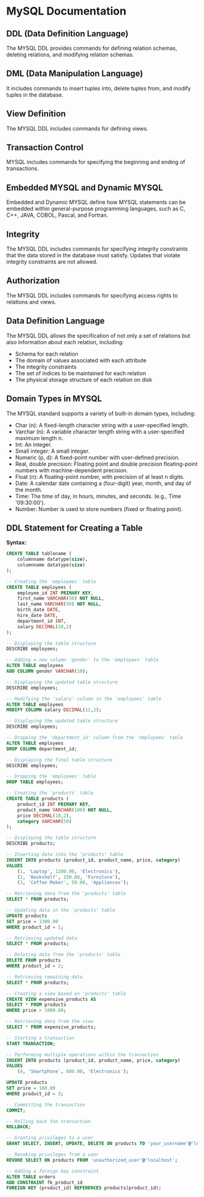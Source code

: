 # MySQL Documentation

## DDL (Data Definition Language)

The MYSQL DDL provides commands for defining relation schemas, deleting relations, and modifying relation schemas.

## DML (Data Manipulation Language)

It includes commands to insert tuples into, delete tuples from, and modify tuples in the database.

## View Definition

The MYSQL DDL includes commands for defining views.

## Transaction Control

MYSQL includes commands for specifying the beginning and ending of transactions.

## Embedded MYSQL and Dynamic MYSQL

Embedded and Dynamic MYSQL define how MYSQL statements can be embedded within general-purpose programming languages, such as C, C++, JAVA, COBOL, Pascal, and Fortran.

## Integrity

The MYSQL DDL includes commands for specifying integrity constraints that the data stored in the database must satisfy. Updates that violate integrity constraints are not allowed.

## Authorization

The MYSQL DDL includes commands for specifying access rights to relations and views.

## Data Definition Language

The MYSQL DDL allows the specification of not only a set of relations but also information about each relation, including:

- Schema for each relation
- The domain of values associated with each attribute
- The integrity constraints
- The set of indices to be maintained for each relation
- The physical storage structure of each relation on disk

## Domain Types in MYSQL

The MYSQL standard supports a variety of built-in domain types, including:

- Char (n): A fixed-length character string with a user-specified length.
- Varchar (n): A variable character length string with a user-specified maximum length n.
- Int: An integer.
- Small integer: A small integer.
- Numeric (p, d): A fixed-point number with user-defined precision.
- Real, double precision: Floating point and double precision floating-point numbers with machine-dependent precision.
- Float (n): A floating-point number, with precision of at least n digits.
- Date: A calendar date containing a (four-digit) year, month, and day of the month.
- Time: The time of day, in hours, minutes, and seconds. (e.g., Time '09:30:00').
- Number: Number is used to store numbers (fixed or floating point).

## DDL Statement for Creating a Table

**Syntax:**
```sql
CREATE TABLE tablename (
    columnname datatype(size),
    columnname datatype(size)
);

-- Creating the 'employees' table
CREATE TABLE employees (
    employee_id INT PRIMARY KEY,
    first_name VARCHAR(50) NOT NULL,
    last_name VARCHAR(50) NOT NULL,
    birth_date DATE,
    hire_date DATE,
    department_id INT,
    salary DECIMAL(10,2)
);

-- Displaying the table structure
DESCRIBE employees;

-- Adding a new column 'gender' to the 'employees' table
ALTER TABLE employees
ADD COLUMN gender VARCHAR(10);

-- Displaying the updated table structure
DESCRIBE employees;

-- Modifying the 'salary' column in the 'employees' table
ALTER TABLE employees
MODIFY COLUMN salary DECIMAL(12,2);

-- Displaying the updated table structure
DESCRIBE employees;

-- Dropping the 'department_id' column from the 'employees' table
ALTER TABLE employees
DROP COLUMN department_id;

-- Displaying the final table structure
DESCRIBE employees;

-- Dropping the 'employees' table
DROP TABLE employees;

-- Creating the 'products' table
CREATE TABLE products (
    product_id INT PRIMARY KEY,
    product_name VARCHAR(100) NOT NULL,
    price DECIMAL(10,2),
    category VARCHAR(50)
);

-- Displaying the table structure
DESCRIBE products;

-- Inserting data into the 'products' table
INSERT INTO products (product_id, product_name, price, category)
VALUES
    (1, 'Laptop', 1200.00, 'Electronics'),
    (2, 'Bookshelf', 150.00, 'Furniture'),
    (3, 'Coffee Maker', 50.00, 'Appliances');

-- Retrieving data from the 'products' table
SELECT * FROM products;

-- Updating data in the 'products' table
UPDATE products
SET price = 1300.00
WHERE product_id = 1;

-- Retrieving updated data
SELECT * FROM products;

-- Deleting data from the 'products' table
DELETE FROM products
WHERE product_id = 2;

-- Retrieving remaining data
SELECT * FROM products;

-- Creating a view based on 'products' table
CREATE VIEW expensive_products AS
SELECT * FROM products
WHERE price > 1000.00;

-- Retrieving data from the view
SELECT * FROM expensive_products;

-- Starting a transaction
START TRANSACTION;

-- Performing multiple operations within the transaction
INSERT INTO products (product_id, product_name, price, category)
VALUES
    (4, 'Smartphone', 800.00, 'Electronics');

UPDATE products
SET price = 160.00
WHERE product_id = 3;

-- Committing the transaction
COMMIT;

-- Rolling back the transaction
ROLLBACK;

-- Granting privileges to a user
GRANT SELECT, INSERT, UPDATE, DELETE ON products TO 'your_username'@'localhost';

-- Revoking privileges from a user
REVOKE SELECT ON products FROM 'unauthorized_user'@'localhost';

-- Adding a foreign key constraint
ALTER TABLE orders
ADD CONSTRAINT fk_product_id
FOREIGN KEY (product_id) REFERENCES products(product_id);
